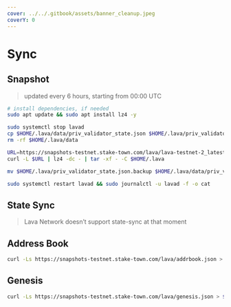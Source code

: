 ```yaml
---
cover: ../../.gitbook/assets/banner_cleanup.jpeg
coverY: 0
---
```


# Sync

## **Snapshot**

> updated every 6 hours, starting from 00:00 UTC

```bash
# install dependencies, if needed
sudo apt update && sudo apt install lz4 -y
```

```bash
sudo systemctl stop lavad
cp $HOME/.lava/data/priv_validator_state.json $HOME/.lava/priv_validator_state.json.backup
rm -rf $HOME/.lava/data

URL=https://snapshots-testnet.stake-town.com/lava/lava-testnet-2_latest.tar.lz4
curl -L $URL | lz4 -dc - | tar -xf - -C $HOME/.lava

mv $HOME/.lava/priv_validator_state.json.backup $HOME/.lava/data/priv_validator_state.json

sudo systemctl restart lavad && sudo journalctl -u lavad -f -o cat
```

## **State Sync**

> Lava Network doesn’t support state-sync at that moment

## **Address Book**

```bash
curl -Ls https://snapshots-testnet.stake-town.com/lava/addrbook.json > $HOME/.lava/config/addrbook.json
```

## Genesis

```bash
curl -Ls https://snapshots-testnet.stake-town.com/lava/genesis.json > $HOME/.lava/config/genesis.json
```

